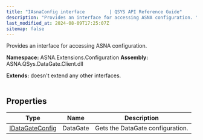 ```yaml
---
title: "IAsnaConfig interface         | QSYS API Reference Guide"
description: "Provides an interface for accessing ASNA configuration. "
last_modified_at: 2024-08-09T17:25:07Z
sitemap: false
---
```


Provides an interface for accessing ASNA configuration.

**Namespace:** ASNA.Extensions.Configuration
**Assembly:** ASNA.QSys.DataGate.Client.dll

**Extends:** doesn't extend any other interfaces.
<br>
<br>

## Properties

| Type | Name | Description
| --- | --- | --- 
| [IDataGateConfig](/reference/datagate/extensions-configuration/i-datagate-config.html) | DataGate | Gets the DataGate configuration. |
